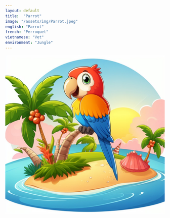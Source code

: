 ```yaml
---
layout: default
title:  "Parrot"
image: "/assets/img/Parrot.jpeg"
english: "Parrot"
french: "Perroquet"
vietnamese: "Vẹt"
environment: "Jungle"
---
```


![Parrot](/assets/img/Parrot.jpeg)